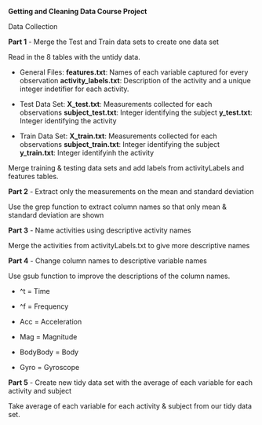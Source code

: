 **Getting and Cleaning Data Course Project**

Data Collection

**Part 1** - Merge the Test and Train data sets to create one data set

Read in the 8 tables with the untidy data. 

- General Files: 
**features.txt**: Names of each variable captured for every observation
**activity_labels.txt**: Description of the activity and a unique integer indetifier for each activity.

- Test Data Set: 
**X_test.txt**: Measurements collected for each observations
**subject_test.txt**: Integer identifying the subject 
**y_test.txt**: Integer identifying the activity

- Train Data Set: 
**X_train.txt**: Measurements collected for each observations
**subject_train.txt**: Integer identifying the subject
**y_train.txt**: Integer identifyinh the activity

Merge training & testing data sets and add labels from activityLabels and features tables.

**Part 2** - Extract only the measurements on the mean and standard deviation

Use the grep function to extract column names so that only mean & standard deviation are shown

**Part 3** - Name activities using descriptive activity names

Merge the activities from activityLabels.txt to give more descriptive names

**Part 4** - Change column names to descriptive variable names

Use gsub function to improve the descriptions of the column names. 

- ^t = Time

- ^f = Frequency

- Acc = Acceleration

- Mag = Magnitude

- BodyBody = Body

- Gyro = Gyroscope

**Part 5** - Create new tidy data set with the average of each variable for each activity and subject

Take average of each variable for each activity & subject from our tidy data set.